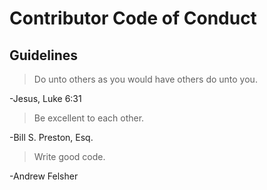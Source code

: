 # Contributor Code of Conduct

## Guidelines

> Do unto others as you would have others do unto you.

-Jesus, Luke 6:31

> Be excellent to each other.

-Bill S. Preston, Esq.

> Write good code.

-Andrew Felsher
